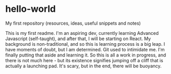 # hello-world
My first repository (resources, ideas, useful snippets and notes)

This is my first readme. I'm an aspiring dev, currently learning Advanced Javascript (self-taught), and after that, I will be starting on React. My background is non-traditional, and so this is learning process is a big leap. I have moments of doubt, but I am determined. Git used to intimidate me. I'm finally putting that aside and learning it. So this is all a work in progress, and there is not much here - but its existence signifies jumping off a cliff that is actually a launching pad. It's scary, but in the end, there will be buoyancy.
